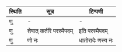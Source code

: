 | स्थिति | सूत्र | टिप्पणी |
| ----- | ------- | ------ |
| णु | - | - |
| णु | शेषात् कर्तरि परस्मैपदम् | इति परस्मैपदम् |
| णु | णो नः | धातोरादेः णस्य नः |

